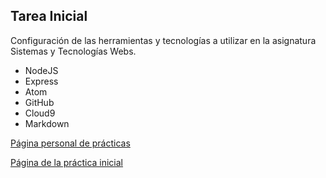 ## Tarea Inicial

Configuración de las herramientas y tecnologías a utilizar en la asignatura Sistemas y Tecnologías Webs.

* NodeJS
* Express
* Atom
* GitHub
* Cloud9
* Markdown

[Página personal de prácticas](http://alu0100886870.github.io/)

[Página de la práctica inicial](http://alu0100886870.github.io/Tutorial-STW/)
